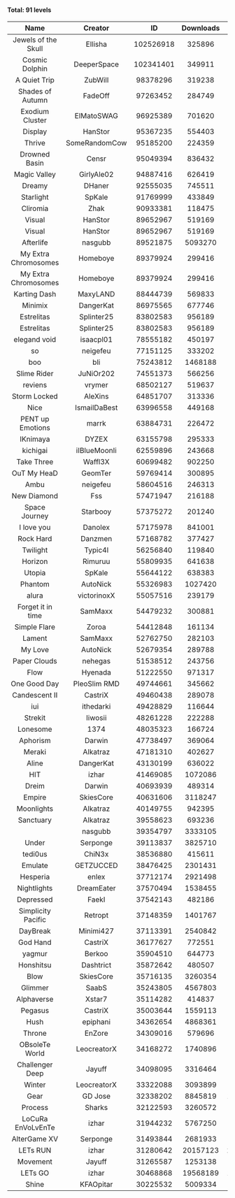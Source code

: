 #### Total: 91 levels

| Name | Creator | ID | Downloads | Likes |
|:---:|:---:|:---:|:---:|:---:|
| Jewels of the Skull | Ellisha | 102526918 | 325896 | 17300
| Cosmic Dolphin | DeeperSpace | 102341401 | 349911 | 34664
| A Quiet Trip | ZubWill | 98378296 | 319238 | 28279
| Shades of Autumn | FadeOff | 97263452 | 284749 | 16953
| Exodium Cluster | ElMatoSWAG | 96925389 | 701620 | 79242
| Display | HanStor | 95367235 | 554403 | 64376
| Thrive | SomeRandomCow | 95185200 | 224359 | 15217
| Drowned Basin | Censr | 95049394 | 836432 | 88999
| Magic Valley | GirlyAle02 | 94887416 | 626419 | 81553
| Dreamy | DHaner | 92555035 | 745511 | 100047
| Starlight | SpKale | 91769999 | 433849 | 54756
| Cliromia | Zhak | 90933381 | 118475 | 10768
| Visual | HanStor | 89652967 | 519169 | 56302
| Visual | HanStor | 89652967 | 519169 | 56302
| Afterlife | nasgubb | 89521875 | 5093270 | 380302
| My Extra Chromosomes | Homeboye | 89379924 | 299416 | 21985
| My Extra Chromosomes | Homeboye | 89379924 | 299416 | 21985
| Karting Dash | MaxyLAND | 88444739 | 569833 | 49654
| Minimix | DangerKat | 86975565 | 677746 | 62726
| Estrelitas | Splinter25 | 83802583 | 956189 | 89351
| Estrelitas | Splinter25 | 83802583 | 956189 | 89351
| elegand void | isaacpl01 | 78555182 | 450197 | 28338
| so | neigefeu | 77151125 | 333202 | 28766
| boo | bli | 75243812 | 1468188 | 118691
| Slime Rider | JuNiOr202 | 74551373 | 566256 | 31775
| reviens | vrymer | 68502127 | 519637 | 32304
| Storm Locked | AleXins | 64851707 | 313336 | 24263
| Nice | IsmailDaBest | 63996558 | 449168 | 25758
| PENT up Emotions | marrk | 63884731 | 226472 | 14940
| IKnimaya | DYZEX | 63155798 | 295333 | 20480
| kichigai | iIBlueMoonIi | 62559896 | 243668 | 11009
| Take Three | Waffl3X | 60699482 | 902250 | 78183
| OuT My HeaD | GeomTer | 59769414 | 300895 | 20818
| Ambu | neigefeu | 58604516 | 246313 | 23062
| New Diamond | Fss | 57471947 | 216188 | 16299
| Space Journey | Starbooy | 57375272 | 201240 | 15019
| I love you | Danolex | 57175978 | 841001 | 91862
| Rock Hard | Danzmen | 57168782 | 377427 | 31705
| Twilight | Typic4l | 56256840 | 119840 | 10168
| Horizon | Rimuruu | 55809935 | 641638 | 70530
| Utopia | SpKale | 55644122 | 638383 | 64768
| Phantom | AutoNick | 55326983 | 1027420 | 69453
| alura | victorinoxX | 55057516 | 239179 | 19186
| Forget it in time | SamMaxx | 54479232 | 300881 | 25118
| Simple Flare | Zoroa | 54412848 | 161134 | 22348
| Lament | SamMaxx | 52762750 | 282103 | 33557
| My Love | AutoNick | 52679354 | 289788 | 29545
| Paper Clouds | nehegas | 51538512 | 243756 | 30809
| Flow | Hyenada | 51222550 | 971317 | 107001
| One Good Day | PleoSlim RMD | 49744661 | 345662 | 38036
| Candescent II | CastriX | 49460438 | 289078 | 37817
| iui | ithedarki | 49428829 | 116644 | 17378
| Strekit | Iiwosii | 48261228 | 222288 | 31295
| Lonesome | 1374 | 48035323 | 166724 | 22102
| Aphorism | Darwin | 47738497 | 369064 | 47841
| Meraki | Alkatraz | 47181310 | 402627 | 47248
| Aline | DangerKat | 43130199 | 636022 | 68132
| HIT | izhar | 41469085 | 1072086 | 109808
| Dreim | Darwin | 40693939 | 489314 | 59258
| Empire | SkiesCore | 40631606 | 3118247 | 294378
| Moonlights | Alkatraz | 40149755 | 942395 | 82067
| Sanctuary | Alkatraz | 39558623 | 693236 | 88986
|   | nasgubb | 39354797 | 3333105 | 257118
| Under | Serponge | 39113837 | 3825710 | 388792
| tedi0us | ChiN3x | 38536880 | 415611 | 53333
| Emulate | GETZUCCED | 38476425 | 2301431 | 221161
| Hesperia | enlex | 37712174 | 2921498 | 210165
| Nightlights | DreamEater | 37570494 | 1538455 | 145071
| Depressed | FaekI | 37542143 | 482186 | 66609
| Simplicity Pacific | Retropt | 37148359 | 1401767 | 147103
| DayBreak | Minimi427 | 37113391 | 2540842 | 262760
| God Hand | CastriX | 36177627 | 772551 | 100273
| yagmur | Berkoo | 35904510 | 644773 | 83350
| Honshitsu | Dashtrict | 35872642 | 480507 | 79075
| Blow | SkiesCore | 35716135 | 3260354 | 321957
| Glimmer | SaabS | 35243805 | 4567803 | 372233
| Alphaverse | Xstar7 | 35114282 | 414837 | 70900
| Pegasus | CastriX | 35003644 | 1559113 | 193439
| Hush | epiphani | 34362654 | 4868361 | 408607
| Throne | EnZore | 34309016 | 579696 | 93199
| OBsoleTe World | LeocreatorX | 34168272 | 1740896 | 176417
| Challenger Deep | Jayuff | 34098095 | 3316464 | 197065
| Winter | LeocreatorX | 33322088 | 3093899 | 315668
| Gear | GD Jose | 32338202 | 8845819 | 1134945
| Process | Sharks | 32122593 | 3260572 | 418988
| LoCuRa EnVoLvEnTe | izhar | 31944232 | 5767250 | 626706
| AlterGame XV | Serponge | 31493844 | 2681933 | 239655
| LETs  RUN | izhar | 31280642 | 20157123 | 2129503
| Movement | Jayuff | 31265587 | 1253138 | 145533
| LETs GO | izhar | 30468868 | 19568189 | 1839542
| Shine | KFAOpitar | 30225532 | 5009334 | 576377
